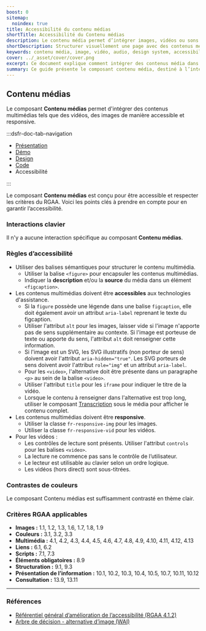 ```yaml
---
boost: 0
sitemap:
  noindex: true
title: Accessibilité du contenu médias
shortTitle: Accessibilité du Contenu médias
description: Le contenu média permet d’intégrer images, vidéos ou sons dans une page tout en respectant des règles éditoriales claires.
shortDescription: Structurer visuellement une page avec des contenus média.
keywords: contenu média, image, vidéo, audio, design system, accessibilité, UX, UI, droits d’auteur, visuel, éditorial
cover: ../_asset/cover/cover.png
excerpt: Ce document explique comment intégrer des contenus média dans une page de manière cohérente et responsable, tout en respectant les droits et les bonnes pratiques éditoriales.
summary: Ce guide présente le composant contenu média, destiné à l’intégration d’éléments visuels ou sonores comme des images, vidéos ou fichiers audio dans les pages d’un site. Il précise les conditions d’usage, notamment en matière de droits, et rappelle les règles éditoriales à suivre pour assurer la clarté du message, l’unité graphique et l’accessibilité. Il s’adresse aux équipes éditoriales et de conception souhaitant enrichir leurs pages sans compromettre la cohérence visuelle ni l’expérience utilisateur.
---
```


## Contenu médias

Le composant **Contenu médias** permet d'intégrer des contenus multimédias tels que des vidéos, des images de manière accessible et responsive.

:::dsfr-doc-tab-navigation

- [Présentation](../index.md)
- [Démo](../demo/index.md)
- [Design](../design/index.md)
- [Code](../code/index.md)
- Accessibilité

:::

Le composant **Contenu médias** est conçu pour être accessible et respecter les critères du RGAA. Voici les points clés à prendre en compte pour en garantir l’accessibilité.

### Interactions clavier

Il n'y a aucune interaction spécifique au composant **Contenu médias**.

### Règles d’accessibilité

- Utiliser des balises sémantiques pour structurer le contenu multimédia.
  - Utiliser la balise `<figure>` pour encapsuler les contenus multimédias.
  - Indiquer la **description** et/ou la **source** du média dans un élément `<figcaption>`.
- Les contenus multimédias doivent être **accessibles** aux technologies d'assistance.
  - Si la `figure` possède une légende dans une balise `figcaption`, elle doit également avoir un attribut `aria-label` reprenant le texte du figcaption.
  - Utiliser l'attribut `alt` pour les images, laisser vide si l'image n'apporte pas de sens supplémentaire au contexte. Si l'image est porteuse de texte ou apporte du sens, l'attribut `alt` doit renseigner cette information.
  - Si l'image est un SVG, les SVG illustratifs (non porteur de sens) doivent avoir l'attribut `aria-hidden="true"`. Les SVG porteurs de sens doivent avoir l'attribut `role="img"` et un attribut `aria-label`.
  - Pour les `<video>`, l'alternative doit être présente dans un paragraphe `<p>` au sein de la balise `<video>`.
  - Utiliser l'attribut `title` pour les `iframe` pour indiquer le titre de la vidéo.
  - Lorsque le contenu à renseigner dans l'alternative est trop long, utiliser le composant [Transcription](../../../../transcription/_part/doc/code/index.md) sous le média pour afficher le contenu complet.
- Les contenus multimédias doivent être **responsive**.
  - Utiliser la classe `fr-responsive-img` pour les images.
  - Utiliser la classe `fr-responsive-vid` pour les vidéos.
- Pour les vidéos :
  - Les contrôles de lecture sont présents. Utiliser l'attribut `controls` pour les balises `<video>`.
  - La lecture ne commence pas sans le contrôle de l’utilisateur.
  - Le lecteur est utilisable au clavier selon un ordre logique.
  - Les vidéos (hors direct) sont sous-titrées.

### Contrastes de couleurs

Le composant Contenu médias est suffisamment contrasté en thème clair.

### Critères RGAA applicables

- **Images&nbsp;:** 1.1, 1.2, 1.3, 1.6, 1.7, 1.8, 1.9
- **Couleurs&nbsp;:** 3.1, 3.2, 3.3
- **Multimédia&nbsp;:** 4.1, 4.2, 4.3, 4.4, 4.5, 4.6, 4.7, 4.8, 4.9, 4.10, 4.11, 4.12, 4.13
- **Liens&nbsp;:** 6.1, 6.2
- **Scripts&nbsp;:** 7.1, 7.3
- **Éléments obligatoires&nbsp;:** 8.9
- **Structuration&nbsp;:** 9.1, 9.3
- **Présentation de l’information&nbsp;:** 10.1, 10.2, 10.3, 10.4, 10.5, 10.7, 10.11, 10.12
- **Consultation&nbsp;:** 13.9, 13.11

---

### Références

- [Référentiel général d’amélioration de l’accessibilité (RGAA 4.1.2)](https://accessibilite.numerique.gouv.fr/methode/criteres-et-tests/)
- [Arbre de décision - alternative d’image (WAI)](https://www.w3.org/WAI/tutorials/images/decision-tree/)
